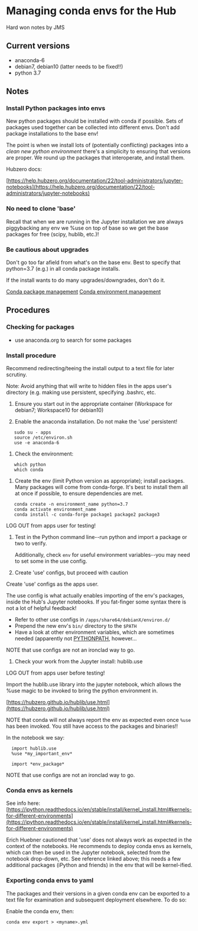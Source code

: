 # Managing conda envs for the Hub

Hard won notes by JMS


## Current versions

* anaconda-6
* debian7, debian10 (latter needs to be fixed!!)
* python 3.7

## Notes

### Install Python packages into envs

New python packages should be installed with conda if possible. Sets of packages used together can be collected into different envs. Don't add package installations to the base env!

The point is when we install lots of (potentially conflicting) packages into
a *clean new python environment* there's a simplicity to ensuring that versions
are proper. We round up the packages that interoperate, and install them.

Hubzero docs:

[https://help.hubzero.org/documentation/22/tool-administrators/jupyter-notebooks](https://help.hubzero.org/documentation/22/tool-administrators/jupyter-notebooks)

### No need to clone 'base'

Recall that when we are running in the Jupyter installation we are always piggybacking any env we
%use on top of base so we get the base packages for free (scipy, hublib, etc.)!

### Be cautious about upgrades

Don't go too far afield from what's on the base env. Best to specify that python=3.7 (e.g.) in all
conda package installs.

If the install wants to do many upgrades/downgrades, don't do it.

[Conda package management](https://docs.conda.io/projects/conda/en/latest/user-guide/tasks/manage-pkgs.html)
[Conda environment management](https://docs.conda.io/projects/conda/en/latest/user-guide/tasks/manage-environments.html)

## Procedures

### Checking for packages

- use anaconda.org to search for some packages

### Install procedure

Recommend redirecting/teeing the install output to a text file for later scrutiny.

Note: Avoid anything that will write to hidden files in the apps user's directory (e.g. making use persistent, specifying
.bashrc, etc.

1. Ensure you start out in the appropriate container (Workspace for debian7; Workspace10 for debian10)

1. Enable the anaconda installation. Do not make the 'use' persistent!
```
   sudo su - apps
   source /etc/environ.sh
   use -e anaconda-6
```

1. Check the environment:
```
   which python
   which conda
```

1. Create the env (limit Python version as appropriate); install packages. Many packages will come
from conda-forge. It's best to install them all at once if possible, to ensure dependencies are met.
```
   conda create -n environment_name python=3.7
   conda activate environment_name
   conda install -c conda-forge package1 package2 package3
```
LOG OUT from apps user for testing!

1. Test in the Python command line--run python and import a package or two to verify.

    Additionally, check `env` for useful environment variables--you may need to set some in the use
    config.

1. Create 'use' configs, but proceed with caution

Create 'use' configs as the apps user.

The use config is what actually enables importing of the env's packages, inside the Hub's
Jupyter notebooks. If you fat-finger some syntax there is not a lot of helpful feedback!
   
* Refer to other use configs in `/apps/share64/debianX/environ.d/`
* Prepend the new env's `bin/` directory to the `$PATH`
* Have a look at other environment variables, which are sometimes needed (apparently not [PYTHONPATH](https://stackoverflow.com/questions/17386880/does-anaconda-create-a-separate-pythonpath-variable-for-each-new-environment), however... 

NOTE that use configs are not an ironclad way to go.


1. Check your work from the Jupyter install: hublib.use

LOG OUT from apps user before testing!

 Import the hublib.use library into the jupyter notebook, which allows the %use magic to be invoked to bring the python environment in.
	
[https://hubzero.github.io/hublib/use.html](https://hubzero.github.io/hublib/use.html)
	
NOTE that conda will not always report the env as expected even once `%use` has been invoked. You still have access to the packages and binaries!!

In the notebook we say:
```
  import hublib.use
  %use *my_important_env*

  import *env_package*
```

NOTE that use configs are not an ironclad way to go.

### Conda envs as kernels

See info here:
[https://ipython.readthedocs.io/en/stable/install/kernel_install.html#kernels-for-different-environments](https://ipython.readthedocs.io/en/stable/install/kernel_install.html#kernels-for-different-environments)

Erich Huebner cautioned that 'use' does not always work as expected in the context of the
notebooks. He recommends to deploy conda
envs as kernels, which can then be used in the Jupyter notebook, selected from the notebook
drop-down, etc. See reference linked above; this needs a few additional packages (iPython and
friends) in the env that will be kernel-ified.

### Exporting conda envs to yaml

The packages and their versions in a given conda env can be exported to a text file for
examination and subsequent deployment elsewhere. To do so:

Enable the conda env, then:

```
conda env export > <myname>.yml
```
